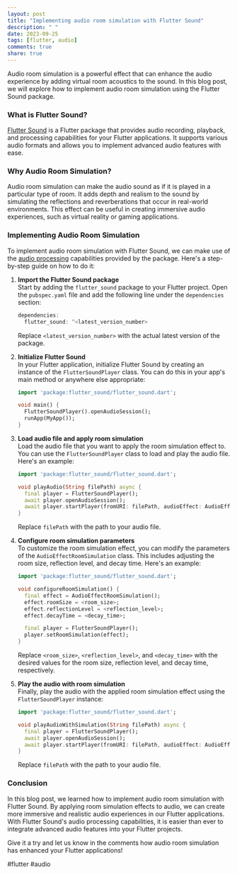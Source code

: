 ```yaml
---
layout: post
title: "Implementing audio room simulation with Flutter Sound"
description: " "
date: 2023-09-25
tags: [flutter, audio]
comments: true
share: true
---
```


Audio room simulation is a powerful effect that can enhance the audio experience by adding virtual room acoustics to the sound. In this blog post, we will explore how to implement audio room simulation using the Flutter Sound package.

### What is Flutter Sound?

[Flutter Sound](https://pub.dev/packages/flutter_sound) is a Flutter package that provides audio recording, playback, and processing capabilities for your Flutter applications. It supports various audio formats and allows you to implement advanced audio features with ease.

### Why Audio Room Simulation?

Audio room simulation can make the audio sound as if it is played in a particular type of room. It adds depth and realism to the sound by simulating the reflections and reverberations that occur in real-world environments. This effect can be useful in creating immersive audio experiences, such as virtual reality or gaming applications.

### Implementing Audio Room Simulation

To implement audio room simulation with Flutter Sound, we can make use of the [audio processing](https://pub.dev/documentation/flutter_sound/latest/fs/AudioProcessing-class.html) capabilities provided by the package. Here's a step-by-step guide on how to do it:

1. **Import the Flutter Sound package**\
   Start by adding the `flutter_sound` package to your Flutter project. Open the `pubspec.yaml` file and add the following line under the `dependencies` section:

   ```dart
   dependencies:
     flutter_sound: ^<latest_version_number>
   ```

   Replace `<latest_version_number>` with the actual latest version of the package.

2. **Initialize Flutter Sound**\
   In your Flutter application, initialize Flutter Sound by creating an instance of the `FlutterSoundPlayer` class. You can do this in your app's main method or anywhere else appropriate:

   ```dart
   import 'package:flutter_sound/flutter_sound.dart';

   void main() {
     FlutterSoundPlayer().openAudioSession();
     runApp(MyApp());
   }
   ```

3. **Load audio file and apply room simulation**\
   Load the audio file that you want to apply the room simulation effect to. You can use the `FlutterSoundPlayer` class to load and play the audio file. Here's an example:

   ```dart
   import 'package:flutter_sound/flutter_sound.dart';

   void playAudio(String filePath) async {
     final player = FlutterSoundPlayer();
     await player.openAudioSession();
     await player.startPlayer(fromURI: filePath, audioEffect: AudioEffectRoomSimulation());
   }
   ```

   Replace `filePath` with the path to your audio file.

4. **Configure room simulation parameters**\
   To customize the room simulation effect, you can modify the parameters of the `AudioEffectRoomSimulation` class. This includes adjusting the room size, reflection level, and decay time. Here's an example:

   ```dart
   import 'package:flutter_sound/flutter_sound.dart';

   void configureRoomSimulation() {
     final effect = AudioEffectRoomSimulation();
     effect.roomSize = <room_size>;
     effect.reflectionLevel = <reflection_level>;
     effect.decayTime = <decay_time>;

     final player = FlutterSoundPlayer();
     player.setRoomSimulation(effect);
   }
   ```

   Replace `<room_size>`, `<reflection_level>`, and `<decay_time>` with the desired values for the room size, reflection level, and decay time, respectively.

5. **Play the audio with room simulation**\
   Finally, play the audio with the applied room simulation effect using the `FlutterSoundPlayer` instance:

   ```dart
   import 'package:flutter_sound/flutter_sound.dart';

   void playAudioWithSimulation(String filePath) async {
     final player = FlutterSoundPlayer();
     await player.openAudioSession();
     await player.startPlayer(fromURI: filePath, audioEffect: AudioEffectRoomSimulation());
   }
   ```

   Replace `filePath` with the path to your audio file.

### Conclusion

In this blog post, we learned how to implement audio room simulation with Flutter Sound. By applying room simulation effects to audio, we can create more immersive and realistic audio experiences in our Flutter applications. With Flutter Sound's audio processing capabilities, it is easier than ever to integrate advanced audio features into your Flutter projects.

Give it a try and let us know in the comments how audio room simulation has enhanced your Flutter applications!

#flutter #audio